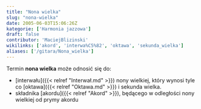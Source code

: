 ```yaml
---
title: "Nona wielka"
slug: "nona-wielka"
date: 2005-06-03T15:06:26Z
kategorie: ['Harmonia jazzowa']
draft: false
contributor: 'MaciejBlizinski'
wikilinks: ['akord', 'interwa%C5%82', 'oktawa', 'sekunda_wielka']
aliases: ['/gitara/Nona_wielka']
---
```

Termin **nona wielka** może odnosić się do:

  - [interwału]({{< relref "Interwał.md" >}}) nony wielkiej, który wynosi tyle co
    [oktawa]({{< relref "Oktawa.md" >}}) i sekunda
    wielka<!-- link nie odnosił się do niczego: 'Nona wielka' ('content/książka/Nona_wielka.md') links to 'sekunda_wielka' ('content/książka/sekunda_wielka.md') and that does not exist -->.
  - składnika [akordu]({{< relref "Akord" >}}), będącego w odległości nony
    wielkiej od prymy akordu

